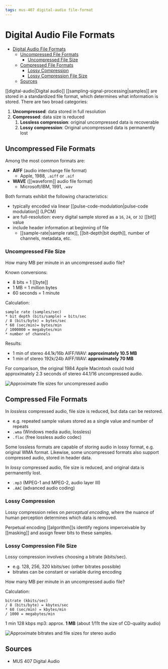 ```yaml
---
tags: mus-407 digital-audio file-format
---
```


# Digital Audio File Formats

- [Digital Audio File Formats](#digital-audio-file-formats)
  - [Uncompressed File Formats](#uncompressed-file-formats)
    - [Uncompressed File Size](#uncompressed-file-size)
  - [Compressed File Formats](#compressed-file-formats)
    - [Lossy Compression](#lossy-compression)
    - [Lossy Compression File Size](#lossy-compression-file-size)
  - [Sources](#sources)

[[digital-audio|Digital audio]] [[sampling-signal-processing|samples]] are stored in a standardized file format, which determines what information is stored. There are two broad categories:

1. **Uncompressed**: data stored in full resolution
2. **Compressed**: data size is reduced
   1. **Lossless compression**: original uncompressed data is recoverable
   2. **Lossy compression**: Original uncompressed data is permanently lost

## Uncompressed File Formats

Among the most common formats are:

- **AIFF** (audio interchange file format)
  - Apple, 1988, `.aiff` or `.aif`
- **WAVE** ([[waveform]] audio file format)
  - Microsoft/IBM, 1991, `.wav`

Both formats exhibit the following characteristics:

- typically encoded via linear [[pulse-code-modulation|pulse-code modulation]] (LPCM)
- are full-resolution: every digital sample stored as a `16`, `24`, or `32` [[bit]] value
- include header information at beginning of file
  - [[sample-rate|sample rate]], [[bit-depth|bit depth]], number of channels, metadata, etc.

### Uncompressed File Size

How many MB per minute in an uncompressed audio file?

Known conversions:

- 8 bits = 1 [[byte]]
- 1 MB = 1 million bytes
- 60 seconds = 1 minute

Calculation:

```text
sample rate (samples/sec)
* bit depth (bits/sample) = bits/sec
/ 8 (bits/byte) = bytes/sec
* 60 (sec/min)= bytes/min
/ 1000000 = megabytes/min
* number of channels
```

Results:

- 1 min of stereo 44.1k/16b AIFF/WAV: **approximately 10.5 MB**
- 1 min of stereo 192k/24b AIFF/WAV: **approximately 70 MB**

For comparison, the original 1984 Apple Macintosh could hold approximately 2.3 seconds of stereo 44.1/16 uncompressed audio.

![Approximate file sizes for uncompressed audio](../public/attachments/uncompressed-audio-file-sizes.png)

## Compressed File Formats

In _lossless_ compressed audio, file size is reduced, but data can be restored.

- e.g. repeated sample values stored as a single value and number of repeats
- `.wma` (Windows media audio, lossless)
- `.flac` (free lossless audio codec)

Some lossless formats are capable of storing audio in lossy format, e.g. original WMA format. Likewise, some uncompressed formats also support compressed audio, stored in header data.

In _lossy_ compressed audio, file size is reduced, and original data is permanently lost.

- `.mp3` (MPEG-1 and MPEG-2, audio layer III)
- `.AAC` (advanced audio coding)

### Lossy Compression

Lossy compression relies on _perceptual encoding_, where the nuance of human perception determines which data is removed.

Perpetual encoding [[algorithm]]s identify regions imperceivable by [[masking]] and assign fewer bits to these samples.

### Lossy Compression File Size

Lossy compression involves choosing a bitrate (kbits/sec).

- e.g. 128, 256, 320 kbits/sec (other bitrates possible)
- bitrates can be constant or variable during encoding

How many MB per minute in an uncompressed audio file?

Calculation:

```text
bitrate (kbits/sec)
/ 8 (bits/byte) = kbytes/sec
* 60 (sec/min) = kbytes/min
/ 1000 = megabytes/min
```

1 min 128 kbps mp3: approx. **1 MB** (about 1/11t the size of CD-quality audio)

![Approximate bitrates and file sizes for stereo audio](../public/attachments/bitrates-and-file-sizes-for-compressed-audio.png)

## Sources

- MUS 407 Digital Audio
